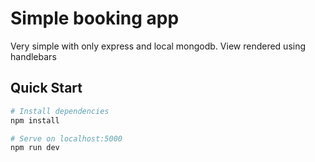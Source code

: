 # Simple booking app
Very simple with only express and local mongodb. View rendered using handlebars

## Quick Start

```bash
# Install dependencies
npm install

# Serve on localhost:5000
npm run dev
```
